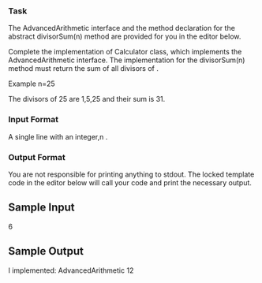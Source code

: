 ### Task
The AdvancedArithmetic interface and the method declaration for the abstract divisorSum(n) method are provided for you in the editor below.

Complete the implementation of Calculator class, which implements the AdvancedArithmetic interface. The implementation for the divisorSum(n) method must return the sum of all divisors of .

Example
n=25

The divisors of 25  are 1,5,25 and their sum is 31.

### Input Format

A single line with an integer,n .



### Output Format

You are not responsible for printing anything to stdout. The locked template code in the editor below will call your code and print the necessary output.

## Sample Input

6
## Sample Output

I implemented: AdvancedArithmetic
12
